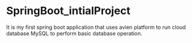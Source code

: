 # SpringBoot_intialProject
It is my first spring boot application that uses avien platform to run cloud database MySQL to perform basic database operation.
